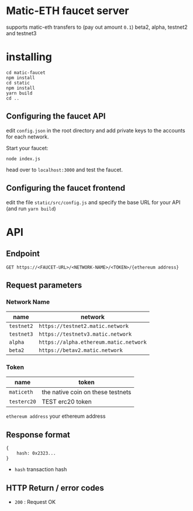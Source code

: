 # Matic-ETH faucet server

supports matic-eth transfers to (pay out amount `0.1`) beta2, alpha, testnet2 and testnet3

# installing

```
cd matic-faucet
npm install
cd static
npm install
yarn build
cd ..
```

## Configuring the faucet API

edit ```config.json``` in the root directory and add private keys to the accounts for each network.

Start your faucet:

```
node index.js
```
head over to `localhost:3000` and test the faucet.

## Configuring the faucet frontend

edit the file `static/src/config.js` and specify the base URL for your API (and run `yarn build`)

# API


## Endpoint
```GET https://<FAUCET-URL>/<NETWORK-NAME>/<TOKEN>/{ethereum address}```

## Request parameters

### Network Name
|name|network|
|---|---|
|`testnet2`|`https://testnet2.matic.network`|
|`testnet3`|`https://testnetv3.matic.network`|
|`alpha`|`https://alpha.ethereum.matic.network`|
|`beta2`|`https://betav2.matic.network`|

### Token
|name|token|
|---|---|
|`maticeth`|the native coin on these testnets|
|`testerc20`|TEST erc20 token|


```ethereum address``` your ethereum address


## Response format
```
{ 
	hash: 0x2323... 
}
```
* ```hash``` transaction hash 

## HTTP Return / error codes

* ```200``` : Request OK











